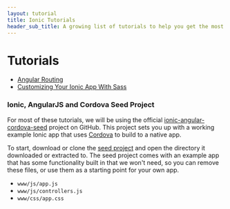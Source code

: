 ```yaml
---
layout: tutorial
title: Ionic Tutorials
header_sub_title: A growing list of tutorials to help you get the most out of Ionic
---
```


Tutorials
====

- [Angular Routing](/tutorials/angular-routing/)
- [Customizing Your Ionic App With Sass](/tutorials/customizing-ionic-with-sass/)

### Ionic, AngularJS and Cordova Seed Project

For most of these tutorials, we will be using the official [ionic-angular-cordova-seed](http://github.com/driftyco/ionic-angular-cordova-seed) project on GitHub. This project sets you up with a working example Ionic app that uses [Cordova](http://cordova.apache.org/) to build to a native app.

To start, download or clone the [seed project](http://github.com/driftyco/ionic-angular-cordova-seed) and open the directory it downloaded or extracted to. The seed project comes with an example app that has some functionality built in that we won't need, so you can remove these files, or use them as a starting point for your own app.

- `www/js/app.js`
- `www/js/controllers.js`
- `www/css/app.css`
